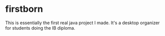 # firstborn
This is essentially the first real java project I made. It's a desktop organizer for students doing the IB diploma.
